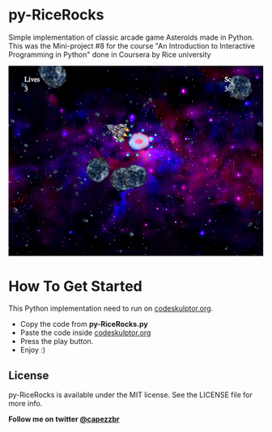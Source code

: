 py-RiceRocks
============================

Simple implementation of classic arcade game Asteroids made in Python.
This was the Mini-project #8 for the course "An Introduction to Interactive Programming in Python"
done in Coursera by Rice university


![Screen](screen.png)

How To Get Started
==================

This Python implementation need to run on [codeskulptor.org](http://www.codeskulptor.org). 
- Copy the code from **py-RiceRocks.py**
- Paste the code inside [codeskulptor.org](http://www.codeskulptor.org)
- Press the play button.
- Enjoy :)

License 
---------
py-RiceRocks is available under the MIT license. See the LICENSE file for more info.

**Follow me on twitter [@capezzbr](http://www.twitter.com/capezzbr)**
